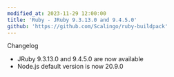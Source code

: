 ```yaml
---
modified_at: 2023-11-29 12:00:00
title: 'Ruby - JRuby 9.3.13.0 and 9.4.5.0'
github: 'https://github.com/Scalingo/ruby-buildpack'
---
```


Changelog
* JRuby 9.3.13.0 and 9.4.5.0 are now available
* Node.js default version is now 20.9.0
